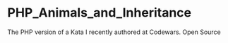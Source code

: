 # PHP_Animals_and_Inheritance
The PHP version of a Kata I recently authored at Codewars.  Open Source
